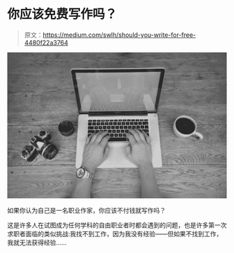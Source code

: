 # 你应该免费写作吗？

> 原文：<https://medium.com/swlh/should-you-write-for-free-4480f22a3764>

![](img/e9b812d910c7c902120e42f77c2e3e04.png)

如果你认为自己是一名职业作家，你应该不付钱就写作吗？

这是许多人在试图成为任何学科的自由职业者时都会遇到的问题，也是许多第一次求职者面临的类似挑战:我找不到工作，因为我没有经验——但如果不找到工作，我就无法获得经验……